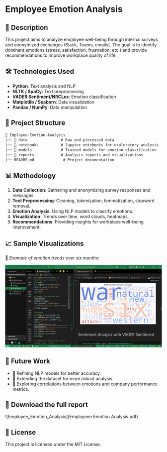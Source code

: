 # Employee Emotion Analysis

## 📌 Description  
This project aims to analyze employee well-being through internal surveys and anonymized exchanges (Slack, Teams, emails). The goal is to identify dominant emotions (stress, satisfaction, frustration, etc.) and provide recommendations to improve workplace quality of life.  

## 🛠️ Technologies Used  
- **Python**: Text analysis and NLP  
- **NLTK / SpaCy**: Text preprocessing  
- **VADER Sentiment/NRCLex**: Emotion classification  
- **Matplotlib / Seaborn**: Data visualization  
- **Pandas / NumPy**: Data manipulation  

## 📂 Project Structure  
```
📁 Employee-Emotion-Analysis  
│── 📂 data               # Raw and processed data  
│── 📂 notebooks          # Jupyter notebooks for exploratory analysis  
│── 📂 models             # Trained models for emotion classification  
│── 📂 reports            # Analysis reports and visualizations  
│── README.md             # Project documentation  
```

## 📊 Methodology  
1. **Data Collection**: Gathering and anonymizing survey responses and messages.  
2. **Text Preprocessing**: Cleaning, tokenization, lemmatization, stopword removal.  
3. **Emotion Analysis**: Using NLP models to classify emotions.  
4. **Visualization**: Trends over time, word clouds, heatmaps.  
5. **Recommendations**: Providing insights for workplace well-being improvement.  

## 📈 Sample Visualizations  
📌 *Example of emotion trends over six months:*  

![Sample Graph](./employee_emotion.png)  

## 📌 Future Work  
- 🔹 Refining NLP models for better accuracy.  
- 🔹 Extending the dataset for more robust analysis.  
- 🔹 Exploring correlations between emotions and company performance metrics.

## 📕 Download the full report

![Employee_Emotion_Analysis](Employeen Emotion Analysis.pdf)



## 📜 License  
This project is licensed under the MIT License.

